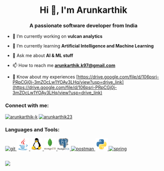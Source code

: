 <h1 align="center">Hi 👋, I'm Arunkarthik</h1>
<h3 align="center">A passionate software developer from India</h3>

- 🔭 I’m currently working on **vulcan analytics**

- 🌱 I’m currently learning **Artificial Intelligence and Machine Learning**

- 💬 Ask me about **AI & ML stuff**

- 📫 How to reach me **arunkarthik.k97@gmail.com**

- 📄 Know about my experiences [https://drive.google.com/file/d/106psri-PRpCGj0j-3mZOcLw1YOAy3LHq/view?usp=drive_link](https://drive.google.com/file/d/106psri-PRpCGj0j-3mZOcLw1YOAy3LHq/view?usp=drive_link)

<h3 align="left">Connect with me:</h3>
<p align="left">
<a href="https://linkedin.com/in/arunkarthik-k" target="blank"><img align="center" src="https://raw.githubusercontent.com/rahuldkjain/github-profile-readme-generator/master/src/images/icons/Social/linked-in-alt.svg" alt="arunkarthik-k" height="30" width="40" /></a>
<a href="https://kaggle.com/arunkarthik23" target="blank"><img align="center" src="https://raw.githubusercontent.com/rahuldkjain/github-profile-readme-generator/master/src/images/icons/Social/kaggle.svg" alt="arunkarthik23" height="30" width="40" /></a>
</p>

<h3 align="left">Languages and Tools:</h3>
<p align="left"> <a href="https://git-scm.com/" target="_blank" rel="noreferrer"> <img src="https://www.vectorlogo.zone/logos/git-scm/git-scm-icon.svg" alt="git" width="40" height="40"/> </a> <a href="https://www.java.com" target="_blank" rel="noreferrer"> <img src="https://raw.githubusercontent.com/devicons/devicon/master/icons/java/java-original.svg" alt="java" width="40" height="40"/> </a> <a href="https://www.linux.org/" target="_blank" rel="noreferrer"> <img src="https://raw.githubusercontent.com/devicons/devicon/master/icons/linux/linux-original.svg" alt="linux" width="40" height="40"/> </a> <a href="https://www.mongodb.com/" target="_blank" rel="noreferrer"> <img src="https://raw.githubusercontent.com/devicons/devicon/master/icons/mongodb/mongodb-original-wordmark.svg" alt="mongodb" width="40" height="40"/> </a> <a href="https://www.postgresql.org" target="_blank" rel="noreferrer"> <img src="https://raw.githubusercontent.com/devicons/devicon/master/icons/postgresql/postgresql-original-wordmark.svg" alt="postgresql" width="40" height="40"/> </a> <a href="https://postman.com" target="_blank" rel="noreferrer"> <img src="https://www.vectorlogo.zone/logos/getpostman/getpostman-icon.svg" alt="postman" width="40" height="40"/> </a> <a href="https://www.python.org" target="_blank" rel="noreferrer"> <img src="https://raw.githubusercontent.com/devicons/devicon/master/icons/python/python-original.svg" alt="python" width="40" height="40"/> </a> <a href="https://spring.io/" target="_blank" rel="noreferrer"> <img src="https://www.vectorlogo.zone/logos/springio/springio-icon.svg" alt="spring" width="40" height="40"/> </a> </p>

<br>

<img src = "https://github-readme-stats.vercel.app/api?username=Arunkarthik-K&&show_icons=true&title_color=ffffff&icon_color=bb2acf&text_color=daf7dc&bg_color=151515">
